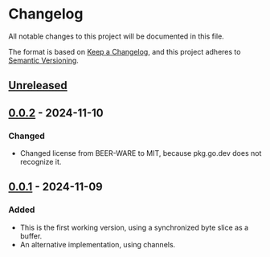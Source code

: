 # Changelog

All notable changes to this project will be documented in this file.

The format is based on [Keep a Changelog](https://keepachangelog.com/en/1.1.0/),
and this project adheres to [Semantic Versioning](https://semver.org/spec/v2.0.0.html).

## [Unreleased]

## [0.0.2] - 2024-11-10

### Changed

- Changed license from BEER-WARE to MIT, because pkg.go.dev does not recognize it.

## [0.0.1] - 2024-11-09

### Added

- This is the first working version, using a synchronized byte slice as a buffer.
- An alternative implementation, using channels.


[unreleased]: https://github.com/ComaVN/multee/compare/v0.0.2...HEAD
[0.0.2]: https://github.com/ComaVN/multee/compare/v0.0.1...v0.0.2
[0.0.1]: https://github.com/ComaVN/multee/releases/tag/v0.0.1
